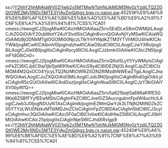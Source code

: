 ss://Y2hhY2hhMjAtaWV0Zi1wb2x5MTMwNTphNjJkMGM5Ny0zYzdjLTQ2ZGQtOWE2My1lNDc5MTE3YjAyZmQ@gz.bgp.rx.naiun.pw:45251#%E9%A6%99%E6%B8%AF%E5%AE%B6%E5%BA%AD%E5%AE%BD%E9%A2%91%7CNF%E8%A7%A3%E9%94%81%7CSS%7CA01
vmess://ewogICJ2IjogMiwKICAicHMiOiAi6aaZ5rivSEdDLeS8mOWMljIiLAogICJhZGQiOiAiY20ubWotY24uY3lvdSIsCiAgInBvcnQiOiAxNjYyMSwKICAiaWQiOiAiMzBjODNkMTgtOGI3Mi00NjczLTlkYmYtNjdkZTM3YTVhMGU4IiwKICAiYWlkIjogMCwKICAibmV0IjogIndzIiwKICAiaG9zdCI6ICIiLAogICJwYXRoIjogIi8iLAogICJ0eXBlIjogIiIsCiAgInRscyI6ICIiLAogICJzbmkiOiAiIiwKICAic2N5IjogImF1dG8iCn0=
vmess://ewogICJ2IjogMiwKICAicHMiOiAi6aaZ5rivQXot5LyY5YyWMyIsCiAgImFkZCI6ICJjdC5tai1jbi5jeW91IiwKICAicG9ydCI6IDE2NjI3LAogICJpZCI6ICIzMGM4M2QxOC04YjcyLTQ2NzMtOWRiZi02N2RlMzdhNWEwZTgiLAogICJhaWQiOiAwLAogICJuZXQiOiAid3MiLAogICJob3N0IjogIiIsCiAgInBhdGgiOiAiLyIsCiAgInR5cGUiOiAiIiwKICAidGxzIjogIiIsCiAgInNuaSI6ICIiLAogICJzY3kiOiAiYXV0byIKfQ==
vmess://ewogICJ2IjogMiwKICAicHMiOiAi6aaZ5riv5a625bqt5a696aKRfE5G6Kej6ZSBfFYyfEEwMSIsCiAgImFkZCI6ICJnei5iZ3AucngubmFpdW4ucHciLAogICJwb3J0IjogNDUyNTAsCiAgImlkIjogImE2MmQwYzk3LTNjN2MtNDZkZC05YTYzLWU0NzkxMTdiMDJmZCIsCiAgImFpZCI6IDAsCiAgIm5ldCI6ICJ3cyIsCiAgImhvc3QiOiAiIiwKICAicGF0aCI6ICIvIiwKICAidHlwZSI6ICIiLAogICJ0bHMiOiAiIiwKICAic25pIjogIiIsCiAgInNjeSI6ICJhdXRvIgp9
ss://Y2hhY2hhMjAtaWV0Zi1wb2x5MTMwNTphNjJkMGM5Ny0zYzdjLTQ2ZGQtOWE2My1lNDc5MTE3YjAyZmQ@gz.bgp.rx.naiun.pw:45240#%E9%A6%99%E6%B8%AFIDC%E5%AE%BD%E9%A2%91%7CNF%E8%A7%A3%E9%94%81%7CSS%7CA01
